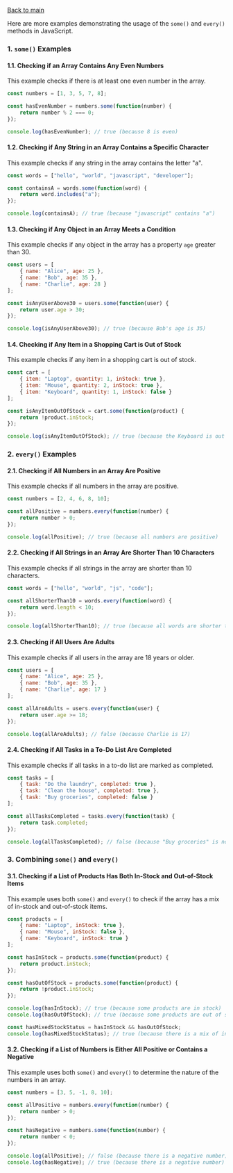 [Back to main](README.md#more-topic)

Here are more examples demonstrating the usage of the `some()` and `every()` methods in JavaScript.

### **1. `some()` Examples**

#### **1.1. Checking if an Array Contains Any Even Numbers**
This example checks if there is at least one even number in the array.
```javascript
const numbers = [1, 3, 5, 7, 8];

const hasEvenNumber = numbers.some(function(number) {
    return number % 2 === 0;
});

console.log(hasEvenNumber); // true (because 8 is even)
```

#### **1.2. Checking if Any String in an Array Contains a Specific Character**
This example checks if any string in the array contains the letter "a".
```javascript
const words = ["hello", "world", "javascript", "developer"];

const containsA = words.some(function(word) {
    return word.includes("a");
});

console.log(containsA); // true (because "javascript" contains "a")
```

#### **1.3. Checking if Any Object in an Array Meets a Condition**
This example checks if any object in the array has a property `age` greater than 30.
```javascript
const users = [
    { name: "Alice", age: 25 },
    { name: "Bob", age: 35 },
    { name: "Charlie", age: 28 }
];

const isAnyUserAbove30 = users.some(function(user) {
    return user.age > 30;
});

console.log(isAnyUserAbove30); // true (because Bob's age is 35)
```

#### **1.4. Checking if Any Item in a Shopping Cart is Out of Stock**
This example checks if any item in a shopping cart is out of stock.
```javascript
const cart = [
    { item: "Laptop", quantity: 1, inStock: true },
    { item: "Mouse", quantity: 2, inStock: true },
    { item: "Keyboard", quantity: 1, inStock: false }
];

const isAnyItemOutOfStock = cart.some(function(product) {
    return !product.inStock;
});

console.log(isAnyItemOutOfStock); // true (because the Keyboard is out of stock)
```

### **2. `every()` Examples**

#### **2.1. Checking if All Numbers in an Array Are Positive**
This example checks if all numbers in the array are positive.
```javascript
const numbers = [2, 4, 6, 8, 10];

const allPositive = numbers.every(function(number) {
    return number > 0;
});

console.log(allPositive); // true (because all numbers are positive)
```

#### **2.2. Checking if All Strings in an Array Are Shorter Than 10 Characters**
This example checks if all strings in the array are shorter than 10 characters.
```javascript
const words = ["hello", "world", "js", "code"];

const allShorterThan10 = words.every(function(word) {
    return word.length < 10;
});

console.log(allShorterThan10); // true (because all words are shorter than 10 characters)
```

#### **2.3. Checking if All Users Are Adults**
This example checks if all users in the array are 18 years or older.
```javascript
const users = [
    { name: "Alice", age: 25 },
    { name: "Bob", age: 35 },
    { name: "Charlie", age: 17 }
];

const allAreAdults = users.every(function(user) {
    return user.age >= 18;
});

console.log(allAreAdults); // false (because Charlie is 17)
```

#### **2.4. Checking if All Tasks in a To-Do List Are Completed**
This example checks if all tasks in a to-do list are marked as completed.
```javascript
const tasks = [
    { task: "Do the laundry", completed: true },
    { task: "Clean the house", completed: true },
    { task: "Buy groceries", completed: false }
];

const allTasksCompleted = tasks.every(function(task) {
    return task.completed;
});

console.log(allTasksCompleted); // false (because "Buy groceries" is not completed)
```

### **3. Combining `some()` and `every()`**

#### **3.1. Checking if a List of Products Has Both In-Stock and Out-of-Stock Items**
This example uses both `some()` and `every()` to check if the array has a mix of in-stock and out-of-stock items.
```javascript
const products = [
    { name: "Laptop", inStock: true },
    { name: "Mouse", inStock: false },
    { name: "Keyboard", inStock: true }
];

const hasInStock = products.some(function(product) {
    return product.inStock;
});

const hasOutOfStock = products.some(function(product) {
    return !product.inStock;
});

console.log(hasInStock); // true (because some products are in stock)
console.log(hasOutOfStock); // true (because some products are out of stock)

const hasMixedStockStatus = hasInStock && hasOutOfStock;
console.log(hasMixedStockStatus); // true (because there is a mix of in-stock and out-of-stock products)
```

#### **3.2. Checking if a List of Numbers is Either All Positive or Contains a Negative**
This example uses both `some()` and `every()` to determine the nature of the numbers in an array.
```javascript
const numbers = [3, 5, -1, 8, 10];

const allPositive = numbers.every(function(number) {
    return number > 0;
});

const hasNegative = numbers.some(function(number) {
    return number < 0;
});

console.log(allPositive); // false (because there is a negative number)
console.log(hasNegative); // true (because there is a negative number)
```
